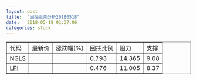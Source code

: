 ```yaml
---
layout: post
title:  "回抽股票分析20180518"
date:   2018-05-18 01:37:06
categories: stock
---
```

<script type="text/javascript">
var stockList = []
stockList.push('gb_ngls');
stockList.push('gb_lpi');
</script>
<table border="1">
 <tr>
 <td>代码</td>
 <td>最新价</td>
 <td>涨跌幅(%)</td>
 <td>回抽比例</td>
 <td>阻力</td>
 <td>支撑</td>
</tr>
  <tr id="ngls">
  <td><a href="http://stock.finance.sina.com.cn/usstock/quotes/NGLS.html" target="_blank">NGLS</a></td><td></td><td></td><td>0.793</td><td>14.365</td><td>9.68</td></tr>
  <tr id="lpi">
  <td><a href="http://stock.finance.sina.com.cn/usstock/quotes/LPI.html" target="_blank">LPI</a></td><td></td><td></td><td>0.476</td><td>11.005</td><td>8.37</td></tr>
</table>
